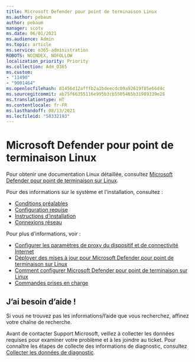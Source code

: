 ```yaml
---
title: Microsoft Defender pour point de terminaison Linux
ms.author: pebaum
author: pebaum
manager: scotv
ms.date: 06/01/2021
ms.audience: Admin
ms.topic: article
ms.service: o365-administration
ROBOTS: NOINDEX, NOFOLLOW
localization_priority: Priority
ms.collection: Adm_O365
ms.custom:
- "11490"
- "9001464"
ms.openlocfilehash: 81456d12afffb2a1bdeecdc09a92619f85e66d4c
ms.sourcegitcommit: ab75f66355116e995b3cb5505465b31989339e28
ms.translationtype: HT
ms.contentlocale: fr-FR
ms.lasthandoff: 08/13/2021
ms.locfileid: "58332193"
---
```

# <a name="microsoft-defender-for-endpoint-on-linux"></a>Microsoft Defender pour point de terminaison Linux

Pour obtenir une documentation Linux détaillée, consultez [Microsoft Defender pour point de terminaison sur Linux](https://docs.microsoft.com/microsoft-365/security/defender-endpoint/microsoft-defender-endpoint-linux).

Pour des informations sur le système et l'installation, consultez :

- [Conditions préalables](https://docs.microsoft.com/microsoft-365/security/defender-endpoint/microsoft-defender-endpoint-linux#prerequisites)
- [Configuration requise](https://docs.microsoft.com/microsoft-365/security/defender-endpoint/microsoft-defender-endpoint-linux#system-requirements)
- [Instructions d’installation](https://docs.microsoft.com/microsoft-365/security/defender-endpoint/microsoft-defender-endpoint-linux#installation-instructions)
- [Connexions réseau](https://docs.microsoft.com/microsoft-365/security/defender-endpoint/microsoft-defender-endpoint-linux#network-connections)

Pour plus d’informations, voir :

- [Configurer les paramètres de proxy du dispositif et de connectivité Internet](https://docs.microsoft.com/microsoft-365/security/defender-endpoint/configure-proxy-internet#enable-access-to-microsoft-defender-atp-service-urls-in-the-proxy-server)
- [Déployer des mises à jour pour Microsoft Defender pour point de terminaison sur Linux](https://docs.microsoft.com/microsoft-365/security/defender-endpoint/linux-updates)
- [Comment configurer Microsoft Defender pour point de terminaison sur Linux](https://docs.microsoft.com/microsoft-365/security/defender-endpoint/microsoft-defender-endpoint-linux#how-to-configure-microsoft-defender-for-endpoint-on-linux)
- [Commandes prises en charge](https://docs.microsoft.com/microsoft-365/security/defender-endpoint/linux-resources#supported-commands)

## <a name="i-need-help"></a>J’ai besoin d’aide !

Si vous ne trouvez pas les informations/l’aide que vous recherchez, affinez votre chaîne de recherche.

Avant de contacter Support Microsoft, veillez à collecter les données requises pour examiner votre problème et à les joindre au ticket. Pour connaître les étapes de collecte des informations de diagnostic, consultez [Collecter les données de diagnostic](https://docs.microsoft.com/microsoft-365/security/defender-endpoint/linux-resources#collect-diagnostic-information).